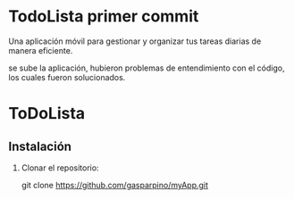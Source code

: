 # TodoLista  primer commit
  Una aplicación móvil para gestionar y organizar tus tareas diarias de manera eficiente.

  se sube la aplicación, hubieron problemas de entendimiento con el código, los cuales fueron solucionados. 
  # ToDoLista



## Instalación

1. Clonar el repositorio:

   git clone https://github.com/gasparpino/myApp.git  
